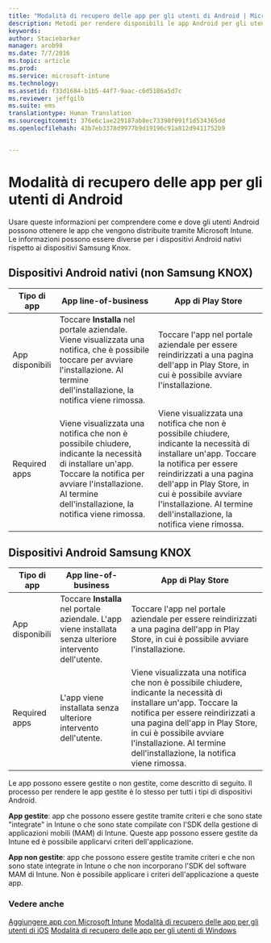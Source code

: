 ```yaml
---
title: "Modalità di recupero delle app per gli utenti di Android | Microsoft Intune"
description: Metodi per rendere disponibili le app Android per gli utenti finali
keywords: 
author: Staciebarker
manager: arob98
ms.date: 7/7/2016
ms.topic: article
ms.prod: 
ms.service: microsoft-intune
ms.technology: 
ms.assetid: f33d1684-b1b5-44f7-9aac-c6d5186a5d7c
ms.reviewer: jeffgilb
ms.suite: ems
translationtype: Human Translation
ms.sourcegitcommit: 376e6c1ae229187ab8ec73390f091f1d534365dd
ms.openlocfilehash: 43b7eb3378d9977b9d19196c91a812d9411752b9


---
```



# Modalità di recupero delle app per gli utenti di Android
Usare queste informazioni per comprendere come e dove gli utenti Android possono ottenere le app che vengono distribuite tramite Microsoft Intune. Le informazioni possono essere diverse per i dispositivi Android nativi rispetto ai dispositivi Samsung Knox.

## Dispositivi Android nativi (non Samsung KNOX)

| Tipo di app | App line-of-business | App di Play Store  |
| ------------- |-------------| -----|
| App disponibili      | Toccare **Installa** nel portale aziendale. Viene visualizzata una notifica, che è possibile toccare per avviare l'installazione. Al termine dell'installazione, la notifica viene rimossa. | Toccare l'app nel portale aziendale per essere reindirizzati a una pagina dell'app in Play Store, in cui è possibile avviare l'installazione.|
| Required apps      | Viene visualizzata una notifica che non è possibile chiudere, indicante la necessità di installare un'app. Toccare la notifica per avviare l'installazione. Al termine dell'installazione, la notifica viene rimossa.    | Viene visualizzata una notifica che non è possibile chiudere, indicante la necessità di installare un'app. Toccare la notifica per essere reindirizzati a una pagina dell'app in Play Store, in cui è possibile avviare l'installazione. Al termine dell'installazione, la notifica viene rimossa. |

## Dispositivi Android Samsung KNOX

| Tipo di app | App line-of-business | App di Play Store  |
| ------------- |-------------| -----|
| App disponibili      | Toccare **Installa** nel portale aziendale. L'app viene installata senza ulteriore intervento dell'utente. | Toccare l'app nel portale aziendale per essere reindirizzati a una pagina dell'app in Play Store, in cui è possibile avviare l'installazione.|
| Required apps      | L'app viene installata senza ulteriore intervento dell'utente.    | Viene visualizzata una notifica che non è possibile chiudere, indicante la necessità di installare un'app. Toccare la notifica per essere reindirizzati a una pagina dell'app in Play Store, in cui è possibile avviare l'installazione. Al termine dell'installazione, la notifica viene rimossa. |

Le app possono essere gestite o non gestite, come descritto di seguito. Il processo per rendere le app gestite è lo stesso per tutti i tipi di dispositivi Android.

**App gestite**: app che possono essere gestite tramite criteri e che sono state "integrate" in Intune o che sono state compilate con l'SDK della gestione di applicazioni mobili (MAM) di Intune. Queste app possono essere gestite da Intune ed è possibile applicarvi criteri dell'applicazione.

**App non gestite**: app che possono essere gestite tramite criteri e che non sono state integrate in Intune o che non incorporano l'SDK del software MAM di Intune. Non è possibile applicare i criteri dell'applicazione a queste app.

### Vedere anche
[Aggiungere app con Microsoft Intune](/intune/deploy-use/add-apps)
[Modalità di recupero delle app per gli utenti di iOS](how-your-ios-users-get-their-apps.md)
[Modalità di recupero delle app per gli utenti di Windows](how-your-windows-users-get-their-apps.md)



<!--HONumber=Jul16_HO3-->


